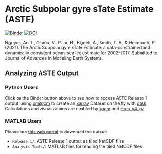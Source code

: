 # Arctic Subpolar gyre sTate Estimate (ASTE)

[![Binder](http://mybinder.org/badge_logo.svg)](https://mybinder.org/v2/gh/crios-ut/aste/master?filepath=aste_llcreader_example.ipynb)
[![DOI](https://zenodo.org/badge/214038615.svg)](https://zenodo.org/badge/latestdoi/214038615)

Nguyen, An T., Ocaña, V., Pillar, H., Bigdeli, A., Smith, T. A., & Heimbach, P. (2021). The Arctic Subpolar gyre sTate Estimate: a data-constrained and dynamically consistent ocean-sea ice estimate for 2002–2017. Submitted to Journal of Advances in Modeling Earth Systems.


## Analyzing ASTE Output

### Python Users

Click on the Binder button above to see how to access ASTE Release 1 output,
using [xmitgcm](https://xmitgcm.readthedocs.io/en/latest/)
to create an
[xarray](http://xarray.pydata.org/en/stable/)
Dataset on the fly with [dask](https://dask.org/).
Calculations and visualizations are enabled by
[xgcm](https://xgcm.readthedocs.io/en/latest/)
and [ecco_v4_py](https://ecco-v4-python-tutorial.readthedocs.io/index.html).

### MATLAB Users

Please see [this web portal](https://web.corral.tacc.utexas.edu/OceanProjects/ASTE/) to download the output:
- `Release 1/`: ASTE Release 1 output as tiled NetCDF files
- `Analysis Tools/`: MATLAB files for reading the tiled NetCDF files
